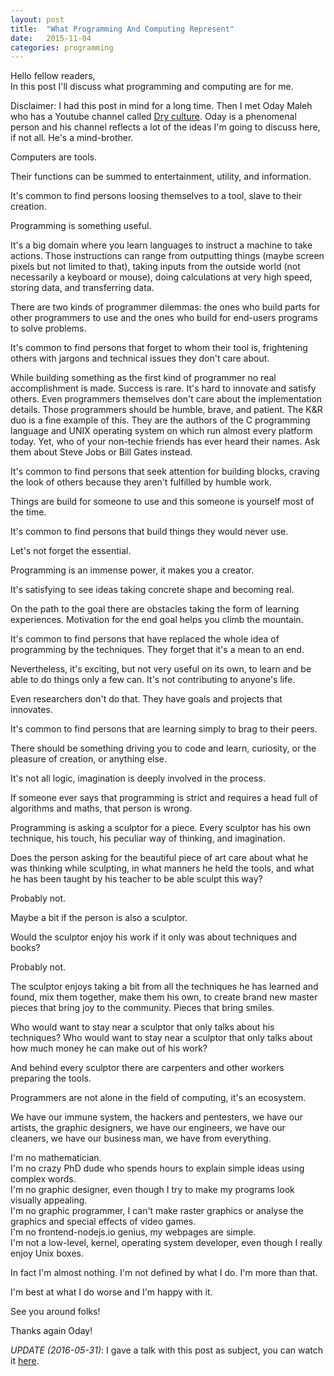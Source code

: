 ```yaml
---
layout: post
title:  "What Programming And Computing Represent"
date:   2015-11-04
categories: programming
---
```



Hello fellow readers,  
In this post I'll discuss what programming and computing are for me.


Disclaimer: I had this post in mind for a long time. Then I met Oday Maleh
who has a Youtube channel called [Dry culture](https://www.youtube.com/channel/UCS4dsIMOKXAfPlgCTt4QOvQ). Oday is a phenomenal person and his channel reflects a lot of the ideas
I'm going to discuss here, if not all. He's a mind-brother.


Computers are tools.


Their functions can be summed to entertainment, utility, and information.


It's common to find persons loosing themselves to a tool, slave to their
creation.


Programming is something useful.


It's a big domain where you learn languages to instruct a machine to take actions.
Those instructions can range from outputting things (maybe screen pixels but not
limited to that), taking inputs from the outside world (not necessarily a
keyboard or mouse), doing calculations at very high speed, storing data, and
transferring data.


There are two kinds of programmer dilemmas: the ones who build parts for other
programmers to use and the ones who build for end-users programs to
solve problems.


It's common to find persons that forget to whom their tool is, frightening
others with jargons and technical issues they don't care about.


While building something as the first kind of programmer no real accomplishment
is made. Success is rare. It's hard to innovate and
satisfy others. Even programmers themselves don't care about the implementation
details. Those programmers should be humble, brave, and patient. The K&R duo is
a fine example of this. They are the authors of the C programming language and
UNIX operating system on which run almost every platform today. Yet, who of your
non-techie friends has ever heard their names. Ask them about Steve Jobs or
Bill Gates instead.


It's common to find persons that seek attention for building blocks,
craving the look of others because they aren't fulfilled by humble work.


Things are build for someone to use and this someone is yourself most of the time.


It's common to find persons that build things they would never use.


Let's not forget the essential.


Programming is an immense power, it makes you a creator.


It's satisfying to see ideas taking concrete shape and becoming real.


On the path to the goal there are obstacles taking the form of learning experiences.
Motivation for the end goal helps you climb the mountain.


It's common to find persons that have replaced the whole idea of programming by
the techniques. They forget that it's a mean to an end.


Nevertheless, it's exciting, but not very useful on its own, to learn and be able to do things only a few can.
It's not contributing to anyone's life.


Even researchers don't do that. They have goals and projects that innovates.


It's common to find persons that are learning simply to brag to their peers.


There should be something driving you to code and learn, curiosity, or the
pleasure of creation, or anything else.


It's not all logic, imagination is deeply involved in the process.


If someone ever says that programming is strict and requires
a head full of algorithms and maths, that person is wrong.


Programming is asking a sculptor for a piece. Every sculptor has his
own technique, his touch, his peculiar way of thinking, and imagination.


Does the person asking for the beautiful piece of art care about what he was
thinking while sculpting, in what manners he held the tools, and what he has been
taught by his teacher to be able sculpt this way?


Probably not.

Maybe a bit if the person is also a sculptor.


Would the sculptor enjoy his work if it only was about techniques and books?


Probably not.


The sculptor enjoys taking a bit from all the techniques he has learned and
found, mix them together, make them his own, to create brand new
master pieces that bring joy to the community. Pieces that bring smiles.


Who would want to stay near a sculptor that only talks about his techniques?
Who would want to stay near a sculptor that only talks about how much money
he can make out of his work?


And behind every sculptor there are carpenters and other workers preparing the
tools.


Programmers are not alone in the field of computing, it's an ecosystem.


We have our immune system, the hackers and pentesters, we have our artists, the
graphic designers, we have our engineers, we have our cleaners, we have our
business man, we have from everything.


I'm no mathematician.  
I'm no crazy PhD dude who spends hours to explain simple ideas using complex words.  
I'm no graphic designer, even though I try to make my programs look visually appealing.  
I'm no graphic programmer, I can't make raster graphics or analyse the graphics and special effects of video games.  
I'm no frontend-nodejs.io genius, my webpages are simple.  
I'm not a low-level, kernel, operating system developer, even though I really enjoy Unix boxes.  


In fact I'm almost nothing.
I'm not defined by what I do.
I'm more than that.


I'm best at what I do worse and I'm happy with it.


See you around folks!

Thanks again Oday!


_UPDATE (2016-05-31)_: I gave a talk with this post as subject, you can watch
it [here](https://www.youtube.com/watch?v=QTXUc7nECq0&list=PLfY4XZjn9M2Hp9RKfk_YdCysZ1ZClHK7X&index=4).
